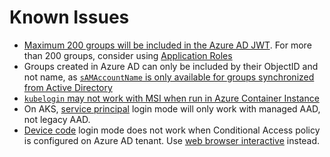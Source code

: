# Known Issues

* [Maximum 200 groups will be included in the Azure AD JWT](https://docs.microsoft.com/en-us/azure/active-directory/hybrid/how-to-connect-fed-group-claims). 
For more than 200 groups, consider using [Application Roles](https://docs.microsoft.com/en-us/azure/active-directory/develop/howto-add-app-roles-in-azure-ad-apps)
* Groups created in Azure AD can only be included by their ObjectID and not name, as [`sAMAccountName` is only available for groups synchronized from Active Directory](https://docs.microsoft.com/en-us/azure/active-directory/hybrid/how-to-connect-fed-group-claims#group-claims-for-applications-migrating-from-ad-fs-and-other-identity-providers)
* [`kubelogin` may not work with MSI when run in Azure Container Instance](https://github.com/Azure/kubelogin/issues/79)
* On AKS, [service principal](./concepts/login-modes/sp.md) login mode will only work with managed AAD, not legacy AAD.
* [Device code](./concepts/login-modes/devicecode.md) login mode does not work when Conditional Access policy is configured on Azure AD tenant.
Use [web browser interactive](./concepts/login-modes/interactive.md) instead.
